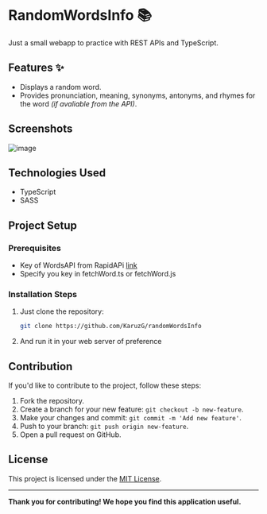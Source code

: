 # RandomWordsInfo 📚

Just a small webapp to practice with REST APIs and TypeScript.

## Features ✨

- Displays a random word.
- Provides pronunciation, meaning, synonyms, antonyms, and rhymes for the word _(if avaliable from the API)_.

## Screenshots

![image](https://github.com/KaruzG/randomWordsInfo/assets/95084763/45661a10-a150-4d02-9069-41370922aaaa)


## Technologies Used

- TypeScript
- SASS

## Project Setup

### Prerequisites

- Key of WordsAPI from RapidAPi [link](https://rapidapi.com/dpventures/api/wordsapi/)
- Specify you key in fetchWord.ts or fetchWord.js

### Installation Steps

1. Just clone the repository:

   ```bash
   git clone https://github.com/KaruzG/randomWordsInfo
   ```

2. And run it in your web server of preference


## Contribution

If you'd like to contribute to the project, follow these steps:

1. Fork the repository.
2. Create a branch for your new feature: `git checkout -b new-feature`.
3. Make your changes and commit: `git commit -m 'Add new feature'`.
4. Push to your branch: `git push origin new-feature`.
5. Open a pull request on GitHub.

## License

This project is licensed under the [MIT License](LICENSE).

---

**Thank you for contributing! We hope you find this application useful.**
